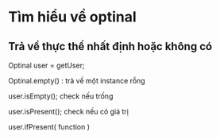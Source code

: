 # Tìm hiểu về optinal

## Trả về thực thể nhất định hoặc không có

Optinal <User> user = getUser;

Optinal.empty() : trả về một instance rỗng

user.isEmpty(); check nếu trống

user.isPresent(); check nếu có giá trị

user.ifPresent( function )
